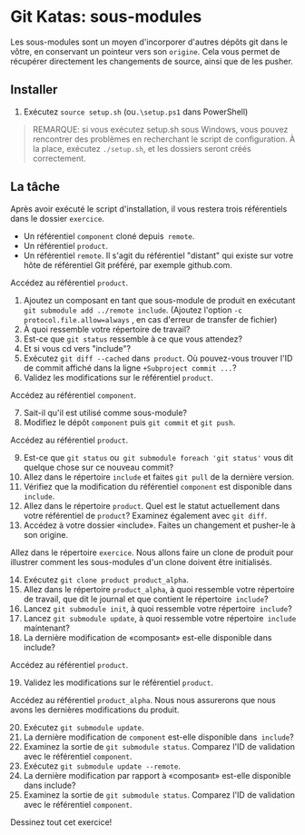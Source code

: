 # Git Katas: sous-modules

Les sous-modules sont un moyen d'incorporer d'autres dépôts git dans le vôtre, en conservant un pointeur vers son `origine`.
Cela vous permet de récupérer directement les changements de source, ainsi que de les pusher.

## Installer

1. Exécutez `source setup.sh` (ou`.\setup.ps1` dans PowerShell)

> REMARQUE: si vous exécutez setup.sh sous Windows, vous pouvez rencontrer des problèmes en recherchant le script de configuration. À la place, exécutez `./setup.sh`, et les dossiers seront créés correctement.

## La tâche

Après avoir exécuté le script d'installation, il vous restera trois référentiels dans le dossier `exercice`.

* Un référentiel `component` cloné depuis` remote`.
* Un référentiel `product`.
* Un référentiel `remote`. Il s'agit du référentiel "distant" qui existe sur votre hôte de référentiel Git préféré, par exemple github.com.

Accédez au référentiel `product`.

1. Ajoutez un composant en tant que sous-module de produit en exécutant `git submodule add ../remote include`. (Ajoutez l\'option `-c protocol.file.allow=always` , en cas d\'erreur de transfer de fichier)
2. À quoi ressemble votre répertoire de travail?
3. Est-ce que `git status` ressemble à ce que vous attendez?
4. Et si vous cd vers "include"?
5. Exécutez `git diff --cached` dans` product`. Où pouvez-vous trouver l'ID de commit affiché dans la ligne `+Subproject commit ...`?
6. Validez les modifications sur le référentiel `product`.

Accédez au référentiel `component`.

7. Sait-il qu'il est utilisé comme sous-module?
8. Modifiez le dépôt `component` puis `git commit` et `git push`.

Accédez au référentiel `product`.

9. Est-ce que `git status` ou` git submodule foreach 'git status'` vous dit quelque chose sur ce nouveau commit?
10. Allez dans le répertoire `include` et faites `git pull` de la dernière version.
11. Vérifiez que la modification du référentiel `component` est disponible dans `include`.
12. Allez dans le répertoire `product`. Quel est le statut actuellement dans votre référentiel de `product`? Examinez également avec `git diff`.
13. Accédez à votre dossier «include». Faites un changement et pusher-le à son origine.

Allez dans le répertoire `exercice`. Nous allons faire un clone de produit pour illustrer comment les sous-modules d'un clone doivent être initialisés.

14. Exécutez `git clone product product_alpha`.
15. Allez dans le répertoire `product_alpha`, à quoi ressemble votre répertoire de travail, que dit le journal et que contient le répertoire` include`?
16. Lancez `git submodule init`, à quoi ressemble votre répertoire` include`?
17. Lancez `git submodule update`, à quoi ressemble votre répertoire` include` maintenant?
18. La dernière modification de «composant» est-elle disponible dans include?

Accédez au référentiel `product`.

19. Validez les modifications sur le référentiel `product`.

Accédez au référentiel `product_alpha`. Nous nous assurerons que nous avons les dernières modifications du produit.

20. Exécutez `git submodule update`.
19. La dernière modification de `component` est-elle disponible dans` include`?
20. Examinez la sortie de `git submodule status`. Comparez l'ID de validation avec le référentiel `component`.
21. Exécutez `git submodule update --remote`.
19. La dernière modification par rapport à «composant» est-elle disponible dans include?
20. Examinez la sortie de `git submodule status`. Comparez l'ID de validation avec le référentiel `component`.

Dessinez tout cet exercice!
